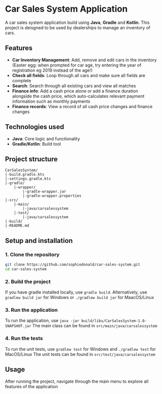 # Car Sales System Application

A car sales system application build using **Java**, **Gradle** and **Kotlin**. This project is deisgned to be used by dealerships to manage an inventory of cars.

## Features
- **Car Inventory Management**: Add, remove and edit cars in the inventory (Easter egg: when prompted for car age, try entering the year of registration eg 2019 instead of the age!)
- **Check all fields**: Loop through all cars and make sure all fields are complete
- **Search**: Search through all existing cars and view all matches
- **Finance info**: Add a cash price alone or add a finance duration alongside the cash price, which auto-calculates relevant payment information such as monthly payments
- **Finance records**: View a record of all cash price changes and finance changes

## Technologies used
- **Java**: Core logic and functionality
- **Gradle/Kotlin**: Build tool

## Project structure
```
CarSalesSystem/
|-build.gradle.kts
|-settings.gradle.kts
|-gradle/
    |-wrapper/
        |-gradle-wrapper.jar
        |-gradle-wrapper.properties
|-src/
    |-main/
        |-java/carsalessystem
    |-test/
        |-java/carsalessystem
|-build/
|-README.md
```
## Setup and installation
### 1. Clone the repository
```bash
git clone https://github.com/sophiedonald/car-sales-system.git
cd car-sales-system
```
### 2. Build the project
If you have gradle installed locally, use `gradle build`. Alternatively, use `gradlew build jar` for Windows or `./gradlew build jar` for MaacOS/Linux
### 3. Run the application
To run the application, use `java -jar build/libs/CarSalesSystem-1.0-SNAPSHOT.jar`
The main class can be found in `src/main/java/carsalessystem`
### 4. Run the tests
To run the unit tests, use `gradlew test` for Windows and `./gradlew test` for MacOS/Linux
The unit tests can be found in `src/test/java/carsalessystem`
## Usage
After running the project, navigate through the main menu to explore all features of the application
